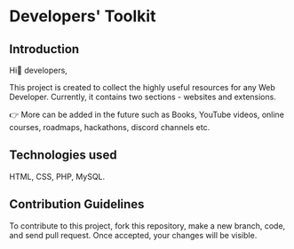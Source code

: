 # Developers' Toolkit

## Introduction

Hi👋 developers,

This project is created to collect the highly useful resources for any Web Developer. Currently, it contains two sections - websites and extensions.

👉 More can be added in the future such as Books, YouTube videos, online courses, roadmaps, hackathons, discord channels etc.

## Technologies used

HTML, CSS, PHP, MySQL.

## Contribution Guidelines

To contribute to this project, fork this repository, make a new branch, code, and send pull request. Once accepted, your changes will be visible.
